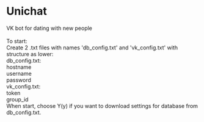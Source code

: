 # Unichat
 VK bot for dating with new people
<br />
<br />
 To start: <br />
 Create 2 .txt files with names 'db_config.txt' and 'vk_config.txt' with structure as lower:<br />
 db_config.txt:<br />
 hostname<br />
 username<br />
 password<br />
 vk_config.txt:<br />
 token<br />
 group_id<br />
 When start, choose Y(y) if you want to download settings for database from db_config.txt.<br />
